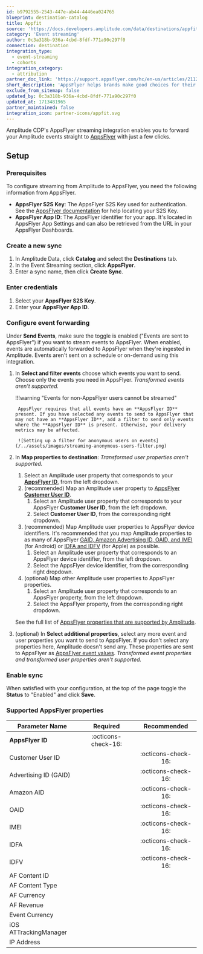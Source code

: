 ```yaml
---
id: b9792555-2543-447e-ab44-4446ea024765
blueprint: destination-catalog
title: Appfit
source: 'https://docs.developers.amplitude.com/data/destinations/appfit'
category: 'Event streaming'
author: 0c3a318b-936a-4cbd-8fdf-771a90c297f0
connection: destination
integration_type:
  - event-streaming
  - cohorts
integration_category:
  - attribution
partner_doc_link: 'https://support.appsflyer.com/hc/en-us/articles/211200306-Amplitude-integration-with-AppsFlyer'
short_description: 'AppsFlyer helps brands make good choices for their business and their customers with its advanced measurement, data analytics, deep linking, engagement, fraud protection, data clean room, and privacy-preserving technologies.'
exclude_from_sitemap: false
updated_by: 0c3a318b-936a-4cbd-8fdf-771a90c297f0
updated_at: 1713481965
partner_maintained: false
integration_icon: partner-icons/appfit.svg
---
```

Amplitude CDP's AppsFlyer streaming integration enables you to forward your Amplitude events straight to [AppsFlyer](https://www.appsflyer.com/) with just a few clicks.


## Setup

### Prerequisites

To configure streaming from Amplitude to AppsFlyer, you need the following information from AppsFlyer.

- **AppsFlyer S2S Key**: The AppsFlyer S2S Key used for authentication. See the [AppsFlyer documentation](https://support.appsflyer.com/hc/en-us/articles/360004562377-Managing-API-and-Server-to-server-S2S-tokens) for help locating your S2S Key.
- **AppsFlyer App ID**: The AppsFlyer identifier for your app. It's located in AppsFlyer App Settings and can also be retrieved from the URL in your AppsFlyer Dashboards.

### Create a new sync

1. In Amplitude Data, click **Catalog** and select the **Destinations** tab.
2. In the Event Streaming section, click **AppsFlyer**.
3. Enter a sync name, then click **Create Sync**.

### Enter credentials

1. Select your **AppsFlyer S2S Key**.
2. Enter your **AppsFlyer App ID**.

### Configure event forwarding

Under **Send Events**, make sure the toggle is enabled ("Events are sent to AppsFlyer") if you want to stream events to AppsFlyer. When enabled, events are automatically forwarded to AppsFlyer when they're ingested in Amplitude. Events aren't sent on a schedule or on-demand using this integration.

1. In **Select and filter events** choose which events you want to send. Choose only the events you need in AppsFlyer. _Transformed events aren't supported._

    !!!warning "Events for non-AppsFlyer users cannot be streamed"

        AppsFlyer requires that all events have an **AppsFlyer ID** present. If you have selected any events to send to AppsFlyer that may not have an **AppsFlyer ID**, add a filter to send only events where the **AppsFlyer ID** is present. Otherwise, your delivery metrics may be affected.

        ![Setting up a filter for anonymous users on events](/../assets/images/streaming-anonymous-users-filter.png)

2. In **Map properties to destination**:
    _Transformed user properties aren't supported._

    1. Select an Amplitude user property that corresponds to your [**AppsFlyer ID**](https://support.appsflyer.com/hc/en-us/articles/4408847686161-Device-identifiers#appsflyer-id), from the left dropdown.
    2. (recommended) Map an Amplitude user property to [AppsFlyer **Customer User ID**](https://support.appsflyer.com/hc/en-us/articles/4408847686161-Device-identifiers#customer-user-id).
        1. Select an Amplitude user property that corresponds to your AppsFlyer **Customer User ID**, from the left dropdown.
        2. Select **Customer User ID**, from the corresponding right dropdown.
    3. (recommended) Map Amplitude user properties to AppsFlyer device identifiers. It's recommended that you map Amplitude properties to as many of AppsFlyer [GAID, Amazon Advertising ID, OAID, and IMEI](https://support.appsflyer.com/hc/en-us/articles/4408847686161-Device-identifiers#android-device-identifiers) (for Android) or [IDFA and IDFV](https://support.appsflyer.com/hc/en-us/articles/4408847686161-Device-identifiers#apple-device-identifiers) (for Apple) as possible.
        1. Select an Amplitude user property that corresponds to an AppsFlyer device identifier, from the left dropdown.
        2. Select the AppsFlyer device identifier, from the corresponding right dropdown.
    4. (optional) Map other Amplitude user properties to AppsFlyer properties.
        1. Select an Amplitude user property that corresponds to an AppsFlyer property, from the left dropdown.
        2. Select the AppsFlyer property, from the corresponding right dropdown.

    See the full list of [AppsFlyer properties that are supported by Amplitude](#supported-appsflyer-properties).

3. (optional) In **Select additional properties**, select any more event and user properties you want to send to AppsFlyer. If you don't select any properties here, Amplitude doesn't send any. These properties are sent to AppsFlyer as [AppsFlyer event values](https://dev.appsflyer.com/hc/reference/post_s2s_inappevent). _Transformed event properties and transformed user properties aren't supported._

### Enable sync

When satisfied with your configuration, at the top of the page toggle the **Status** to "Enabled" and click **Save**.

### Supported AppsFlyer properties

| Parameter Name        | Required              | Recommended         |
|-----------------------|:---------------------:|:-------------------:|
| **AppsFlyer ID**      | :octicons-check-16:   |                     |
| Customer User ID      |                       | :octicons-check-16: |
| Advertising ID (GAID) |                       | :octicons-check-16: |
| Amazon AID            |                       | :octicons-check-16: |
| OAID                  |                       | :octicons-check-16: |
| IMEI                  |                       | :octicons-check-16: |
| IDFA                  |                       | :octicons-check-16: |
| IDFV                  |                       | :octicons-check-16: |
| AF Content ID         |                       |                     |
| AF Content Type       |                       |                     |
| AF Currency           |                       |                     |
| AF Revenue            |                       |                     |
| Event Currency        |                       |                     |
| iOS ATTrackingManager |                       |                     |
| IP Address            |                       |                     |